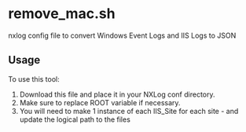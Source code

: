 remove_mac.sh
======================

nxlog config file to convert Windows Event Logs and IIS Logs to JSON

Usage
-----

To use this tool:

1.  Download this file and place it in your NXLog conf directory.
2.  Make sure to replace ROOT variable if necessary.
3.  You will need to make 1 instance of each IIS_Site for each site - and update the 
logical path to the files
	
	